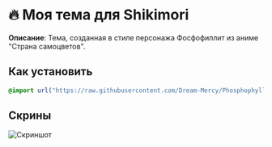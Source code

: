 # 🔥 Моя тема для Shikimori  

**Описание**: Тема, созданная в стиле персонажа Фосфофиллит из аниме "Страна самоцветов".  

## Как установить  
```css
@import url("https://raw.githubusercontent.com/Dream-Mercy/Phosphophyllite-teme/main/theme.css");
```

## Скрины  
![Скриншот](https://i.ibb.co/...jpg)  

